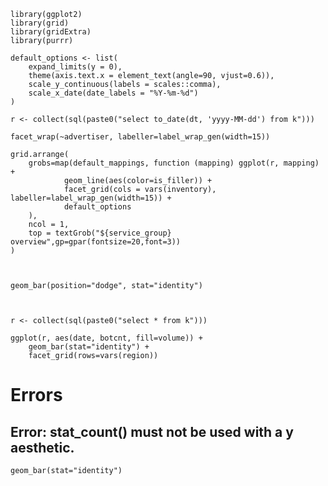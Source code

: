     library(ggplot2)
    library(grid)
    library(gridExtra)
    library(purrr)

    default_options <- list(
        expand_limits(y = 0),
        theme(axis.text.x = element_text(angle=90, vjust=0.6)),
        scale_y_continuous(labels = scales::comma),
        scale_x_date(date_labels = "%Y-%m-%d")
    )

    r <- collect(sql(paste0("select to_date(dt, 'yyyy-MM-dd') from k")))

    facet_wrap(~advertiser, labeller=label_wrap_gen(width=15))

    grid.arrange(
        grobs=map(default_mappings, function (mapping) ggplot(r, mapping) +
                geom_line(aes(color=is_filler)) +
                facet_grid(cols = vars(inventory), labeller=label_wrap_gen(width=15)) +
                default_options
        ),
        ncol = 1,
        top = textGrob("${service_group} overview",gp=gpar(fontsize=20,font=3))
    )

    

    geom_bar(position="dodge", stat="identity")



    r <- collect(sql(paste0("select * from k")))

    ggplot(r, aes(date, botcnt, fill=volume)) +
        geom_bar(stat="identity") +
        facet_grid(rows=vars(region))


# Errors

## Error: stat_count() must not be used with a y aesthetic.

    geom_bar(stat="identity")


